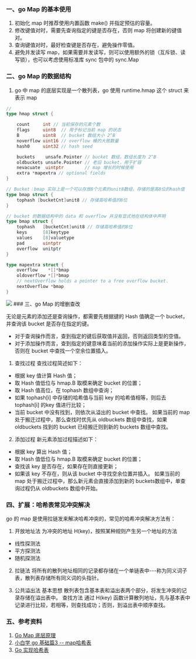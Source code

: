 ### 一、go Map 的基本使用
1. 初始化 map 时推荐使用内置函数 make() 并指定预估的容量。
2. 修改键值对时，需要先查询指定的键是否存在，否则 map 将创建新的键值对。
3. 查询键值对时，最好检查键是否存在，避免操作零值。
4. 避免并发读写 map，如果需要并发读写，则可以使用额外的锁（互斥锁、读写锁），也可以考虑使用标准库 sync 包中的 sync.Map

### 二、go Map 的数据结构
1. go 中 map 的底层实现是一个散列表，go 使用 runtime.hmap 这个 struct 来表示 map
```go
// 
type hmap struct {

    count     int // 当前保存的元素个数
    flags     uint8  // 用于标记当前 map 的状态
    B         uint8  // bucket 数组大小 2^B
    noverflow uint16 // overflow 桶的大致数量
    hash0     uint32 // hash seed

    buckets    unsafe.Pointer // bucket 数组，数组长度为 2^B
    oldbuckets unsafe.Pointer // 老旧 bucket，用于扩容
    nevacuate  uintptr        // map 增长的时候使用
    extra *mapextra // optional fields
}

// Bucket：bmap 实际上是一个可以存放8个元素的unit8数组，存储的是高8位的hash值
type bmap struct {
	tophash [bucketCnt]unit8 // 存储高哈希值的8位
}

// bucket 的数据结构中的 data 和 overflow 并没有显式地在结构体中声明
type bmap struct {
	tophash   [bucketCnt]unit8 // 存储高哈希值的8位
	keys      [8]keytype
	values    [8]valuetype
	pad       uintptr
	overflow  unitptr
}

type mapextra struct {
    overflow    *[]*bmap
    oldoverflow *[]*bmap
    // nextOverflow holds a pointer to a free overflow bucket.
    nextOverflow *bmap
}

```
<img src="https://img-blog.csdnimg.cn/14fdb4a8324a4958ae21b2f38f875a08.jpg?x-oss-process=image/watermark,type_d3F5LXplbmhlaQ,shadow_50,text_Q1NETiBA546L6Ie05YiX,size_20,color_FFFFFF,t_70,g_se,x_16">
### 三、go Map 的增删查改

无论是元素的添加还是查询操作，都需要先根据键的 Hash 值确定一个 bucket，并查询该 bucket 是否存在指定的键。
* 对于查询操作而言，查到指定的键后获取值并返回，否则返回类型的空值。
* 对于添加操作而言，查到指定的键意味着当前的添加操作实际上是更新操作，否则在 bucket 中查找一个空余位置插入。

1. 查找过程
查找过程简述如下：
* 根据 key 值计算 Hash 值；
* 取 Hash 值低位与 hmap.B 取模来确定 bucket 的位置；
* 取 Hash 值高位，在 tophash 数组中查询；
* 如果 tophash[i] 中存储的哈希值与当前 key 的哈希值相等，则后去 tophash[i] 的key 值进行比较；
* 当前 bucket 中没有找到，则依次从溢出的 bucket 中查找。
如果当前的 map 处于搬迁过程中，那么查找时优先从 oldbuckets 数组中查找，如果 oldbuckets 找到的 bucket 已经搬迁则到新的 buckets 数组中查找。

2. 添加过程
新元素添加过程描述如下：
* 根据 key 算出 Hash 值；
* 取 Hash 值低位与 hmap.B 取模来确定 bucket 的位置；
* 查找该 key 是否存在，如果存在则直接更新；
* 如果该 key 不存在，则从该 bucket 中寻找空余位置并插入。
如果当前的 map 处于搬迁过程中，那么新元素会直接添加到新的 buckets数组中，单查询过程仍从 oldbuckets 数组中开始。

### 四、扩展：哈希表常见冲突解决
go 的 map 是使用拉链发来解决哈希冲突的，常见的哈希冲突解决方法有：
1. 开放地址法
为冲突的地址 H(key)，按照某种规则产生另一个地址的方法
* 线性探测法
* 平方探测法
* 随机探测法

2. 拉链法
将所有的散列地址相同的记录都存储在一个单链表中---称为同义词子表，散列表存储所有同义词的头指针。

3. 公共溢出法
基本思想
散列表包含基本表和溢出表两个部分，将发生冲突的记录存储在溢出表中。
查找方法
通过 H(key) 函数计算散列地址，先与基本表中记录进行比较，若相等，则查找成功；否则，到溢出表中顺序查找。

### 五、参考资料
1. [Go Map 底层原理](https://blog.csdn.net/star_of_science/article/details/121802354)
2. [小白学 go 基础篇3 -- map哈希表](https://blog.csdn.net/hinsss/article/details/119981795)
3. [Go 实现哈希表](https://blog.csdn.net/chengqiuming/article/details/117424064)

